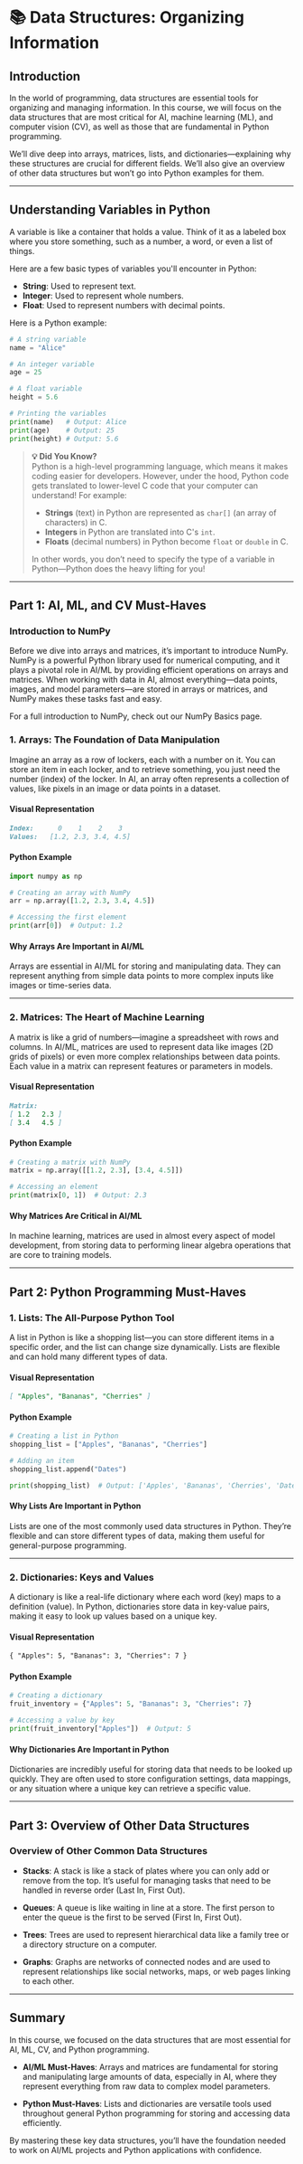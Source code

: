 # 📚 **Data Structures: Organizing Information**

## Introduction

In the world of programming, data structures are essential tools for organizing and managing information. In this course, we will focus on the data structures that are most critical for AI, machine learning (ML), and computer vision (CV), as well as those that are fundamental in Python programming.

We’ll dive deep into arrays, matrices, lists, and dictionaries—explaining why these structures are crucial for different fields. We’ll also give an overview of other data structures but won’t go into Python examples for them.

---


## **Understanding Variables in Python**

A variable is like a container that holds a value. Think of it as a labeled box where you store something, such as a number, a word, or even a list of things.

Here are a few basic types of variables you'll encounter in Python:

- **String**: Used to represent text.
- **Integer**: Used to represent whole numbers.
- **Float**: Used to represent numbers with decimal points.

Here is a Python example:

```python
# A string variable
name = "Alice"

# An integer variable
age = 25

# A float variable
height = 5.6

# Printing the variables
print(name)   # Output: Alice
print(age)    # Output: 25
print(height) # Output: 5.6
```

> **💡 Did You Know?**  
> Python is a high-level programming language, which means it makes coding easier for developers. However, under the hood, Python code gets translated to lower-level C code that your computer can understand! For example:
> - **Strings** (text) in Python are represented as `char[]` (an array of characters) in C.
> - **Integers** in Python are translated into C's `int`.
> - **Floats** (decimal numbers) in Python become `float` or `double` in C.
>  
> In other words, you don’t need to specify the type of a variable in Python—Python does the heavy lifting for you!

---

## **Part 1: AI, ML, and CV Must-Haves**

### Introduction to NumPy

Before we dive into arrays and matrices, it’s important to introduce NumPy. NumPy is a powerful Python library used for numerical computing, and it plays a pivotal role in AI/ML by providing efficient operations on arrays and matrices. When working with data in AI, almost everything—data points, images, and model parameters—are stored in arrays or matrices, and NumPy makes these tasks fast and easy.

For a full introduction to NumPy, check out our NumPy Basics page.


### 1. **Arrays: The Foundation of Data Manipulation**

Imagine an array as a row of lockers, each with a number on it. You can store an item in each locker, and to retrieve something, you just need the number (index) of the locker. In AI, an array often represents a collection of values, like pixels in an image or data points in a dataset.

#### Visual Representation

```markdown
Index:      0    1    2    3
Values:   [1.2, 2.3, 3.4, 4.5]
```

#### Python Example

```python
import numpy as np

# Creating an array with NumPy
arr = np.array([1.2, 2.3, 3.4, 4.5])

# Accessing the first element
print(arr[0])  # Output: 1.2
```

#### Why Arrays Are Important in AI/ML

Arrays are essential in AI/ML for storing and manipulating data. They can represent anything from simple data points to more complex inputs like images or time-series data.

---

### 2. **Matrices: The Heart of Machine Learning**

A matrix is like a grid of numbers—imagine a spreadsheet with rows and columns. In AI/ML, matrices are used to represent data like images (2D grids of pixels) or even more complex relationships between data points. Each value in a matrix can represent features or parameters in models.

#### Visual Representation

```markdown
Matrix:
[ 1.2   2.3 ]
[ 3.4   4.5 ]
```

#### Python Example

```python
# Creating a matrix with NumPy
matrix = np.array([[1.2, 2.3], [3.4, 4.5]])

# Accessing an element
print(matrix[0, 1])  # Output: 2.3
```

#### Why Matrices Are Critical in AI/ML

In machine learning, matrices are used in almost every aspect of model development, from storing data to performing linear algebra operations that are core to training models.

---

## **Part 2: Python Programming Must-Haves**

### 1. **Lists: The All-Purpose Python Tool**

A list in Python is like a shopping list—you can store different items in a specific order, and the list can change size dynamically. Lists are flexible and can hold many different types of data.

#### Visual Representation

```markdown
[ "Apples", "Bananas", "Cherries" ]
```

#### Python Example

```python
# Creating a list in Python
shopping_list = ["Apples", "Bananas", "Cherries"]

# Adding an item
shopping_list.append("Dates")

print(shopping_list)  # Output: ['Apples', 'Bananas', 'Cherries', 'Dates']
```

#### Why Lists Are Important in Python

Lists are one of the most commonly used data structures in Python. They’re flexible and can store different types of data, making them useful for general-purpose programming.

---

### 2. **Dictionaries: Keys and Values**

A dictionary is like a real-life dictionary where each word (key) maps to a definition (value). In Python, dictionaries store data in key-value pairs, making it easy to look up values based on a unique key.

#### Visual Representation

```markdown
{ "Apples": 5, "Bananas": 3, "Cherries": 7 }
```

#### Python Example

```python
# Creating a dictionary
fruit_inventory = {"Apples": 5, "Bananas": 3, "Cherries": 7}

# Accessing a value by key
print(fruit_inventory["Apples"])  # Output: 5
```

#### Why Dictionaries Are Important in Python

Dictionaries are incredibly useful for storing data that needs to be looked up quickly. They are often used to store configuration settings, data mappings, or any situation where a unique key can retrieve a specific value.

---

## **Part 3: Overview of Other Data Structures**

### Overview of Other Common Data Structures

- **Stacks**: A stack is like a stack of plates where you can only add or remove from the top. It’s useful for managing tasks that need to be handled in reverse order (Last In, First Out).
  
- **Queues**: A queue is like waiting in line at a store. The first person to enter the queue is the first to be served (First In, First Out).

- **Trees**: Trees are used to represent hierarchical data like a family tree or a directory structure on a computer.

- **Graphs**: Graphs are networks of connected nodes and are used to represent relationships like social networks, maps, or web pages linking to each other.

---

## **Summary**

In this course, we focused on the data structures that are most essential for AI, ML, CV, and Python programming.

- **AI/ML Must-Haves**: Arrays and matrices are fundamental for storing and manipulating large amounts of data, especially in AI, where they represent everything from raw data to complex model parameters.
  
- **Python Must-Haves**: Lists and dictionaries are versatile tools used throughout general Python programming for storing and accessing data efficiently.

By mastering these key data structures, you’ll have the foundation needed to work on AI/ML projects and Python applications with confidence.

